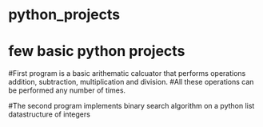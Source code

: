 # python_projects
# few basic python projects

#First program is a basic arithematic calcuator that performs operations addition, subtraction, multiplication and division. 
#All these operations can be performed any number of times.

#The second program implements binary search algorithm on a python list datastructure of integers
